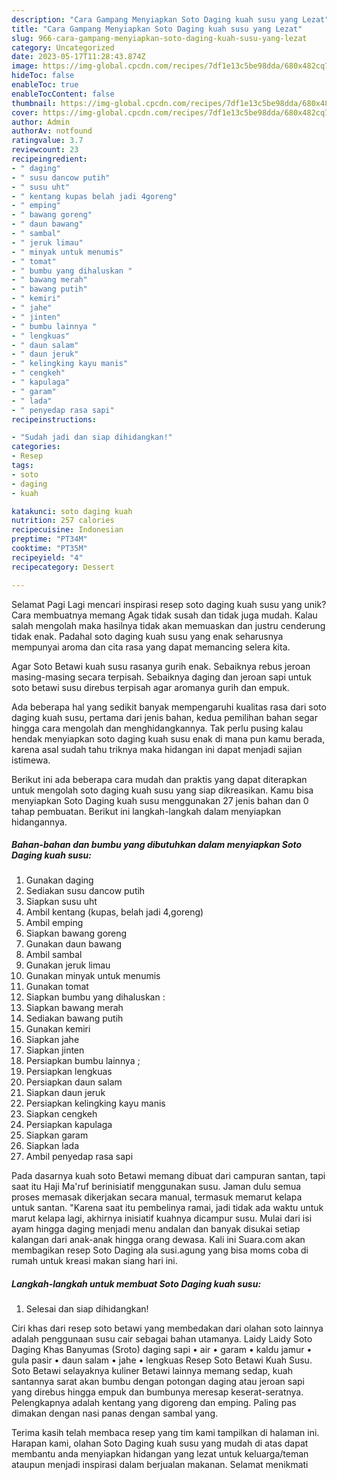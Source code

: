 ```yaml
---
description: "Cara Gampang Menyiapkan Soto Daging kuah susu yang Lezat"
title: "Cara Gampang Menyiapkan Soto Daging kuah susu yang Lezat"
slug: 966-cara-gampang-menyiapkan-soto-daging-kuah-susu-yang-lezat
category: Uncategorized
date: 2023-05-17T11:28:43.874Z
image: https://img-global.cpcdn.com/recipes/7df1e13c5be98dda/680x482cq70/soto-daging-kuah-susu-foto-resep-utama.jpg
hideToc: false
enableToc: true
enableTocContent: false
thumbnail: https://img-global.cpcdn.com/recipes/7df1e13c5be98dda/680x482cq70/soto-daging-kuah-susu-foto-resep-utama.jpg
cover: https://img-global.cpcdn.com/recipes/7df1e13c5be98dda/680x482cq70/soto-daging-kuah-susu-foto-resep-utama.jpg
author: Admin
authorAv: notfound
ratingvalue: 3.7
reviewcount: 23
recipeingredient:
- " daging"
- " susu dancow putih"
- " susu uht"
- " kentang kupas belah jadi 4goreng"
- " emping"
- " bawang goreng"
- " daun bawang"
- " sambal"
- " jeruk limau"
- " minyak untuk menumis"
- " tomat"
- " bumbu yang dihaluskan "
- " bawang merah"
- " bawang putih"
- " kemiri"
- " jahe"
- " jinten"
- " bumbu lainnya "
- " lengkuas"
- " daun salam"
- " daun jeruk"
- " kelingking kayu manis"
- " cengkeh"
- " kapulaga"
- " garam"
- " lada"
- " penyedap rasa sapi"
recipeinstructions:

- "Sudah jadi dan siap dihidangkan!"
categories:
- Resep
tags:
- soto
- daging
- kuah

katakunci: soto daging kuah 
nutrition: 257 calories
recipecuisine: Indonesian
preptime: "PT34M"
cooktime: "PT35M"
recipeyield: "4"
recipecategory: Dessert

---
```



Selamat Pagi Lagi mencari inspirasi resep soto daging kuah susu yang unik? Cara membuatnya memang Agak tidak susah dan tidak juga mudah. Kalau salah mengolah maka hasilnya tidak akan memuaskan dan justru cenderung tidak enak. Padahal soto daging kuah susu yang enak seharusnya mempunyai aroma dan cita rasa yang dapat memancing selera kita.


Agar Soto Betawi kuah susu rasanya gurih enak. Sebaiknya rebus jeroan masing-masing secara terpisah. Sebaiknya daging dan jeroan sapi untuk soto betawi susu direbus terpisah agar aromanya gurih dan empuk.

Ada beberapa hal yang sedikit banyak mempengaruhi kualitas rasa dari soto daging kuah susu, pertama dari jenis bahan, kedua pemilihan bahan segar hingga cara mengolah dan menghidangkannya. Tak perlu pusing kalau hendak menyiapkan soto daging kuah susu enak di mana pun kamu berada, karena asal sudah tahu triknya maka hidangan ini dapat menjadi sajian istimewa.


Berikut ini ada beberapa cara mudah dan praktis yang dapat diterapkan untuk mengolah soto daging kuah susu yang siap dikreasikan. Kamu bisa menyiapkan Soto Daging kuah susu menggunakan 27 jenis bahan dan 0 tahap pembuatan. Berikut ini langkah-langkah dalam menyiapkan hidangannya.

<!--inarticleads1-->

##### Bahan-bahan dan bumbu yang dibutuhkan dalam menyiapkan Soto Daging kuah susu:

1. Gunakan  daging
1. Sediakan  susu dancow putih
1. Siapkan  susu uht
1. Ambil  kentang (kupas, belah jadi 4,goreng)
1. Ambil  emping
1. Siapkan  bawang goreng
1. Gunakan  daun bawang
1. Ambil  sambal
1. Gunakan  jeruk limau
1. Gunakan  minyak untuk menumis
1. Gunakan  tomat
1. Siapkan  bumbu yang dihaluskan :
1. Siapkan  bawang merah
1. Sediakan  bawang putih
1. Gunakan  kemiri
1. Siapkan  jahe
1. Siapkan  jinten
1. Persiapkan  bumbu lainnya ;
1. Persiapkan  lengkuas
1. Persiapkan  daun salam
1. Siapkan  daun jeruk
1. Persiapkan  kelingking kayu manis
1. Siapkan  cengkeh
1. Persiapkan  kapulaga
1. Siapkan  garam
1. Siapkan  lada
1. Ambil  penyedap rasa sapi


Pada dasarnya kuah soto Betawi memang dibuat dari campuran santan, tapi saat itu Haji Ma&#39;ruf berinisiatif menggunakan susu. Jaman dulu semua proses memasak dikerjakan secara manual, termasuk memarut kelapa untuk santan. &#34;Karena saat itu pembelinya ramai, jadi tidak ada waktu untuk marut kelapa lagi, akhirnya inisiatif kuahnya dicampur susu. Mulai dari isi ayam hingga daging menjadi menu andalan dan banyak disukai setiap kalangan dari anak-anak hingga orang dewasa. Kali ini Suara.com akan membagikan resep Soto Daging ala susi.agung yang bisa moms coba di rumah untuk kreasi makan siang hari ini. 

<!--inarticleads2-->

##### Langkah-langkah untuk membuat Soto Daging kuah susu:


1. Selesai dan siap dihidangkan!

Ciri khas dari resep soto betawi yang membedakan dari olahan soto lainnya adalah penggunaan susu cair sebagai bahan utamanya. Laidy Laidy Soto Daging Khas Banyumas (Sroto) daging sapi • air • garam • kaldu jamur • gula pasir • daun salam • jahe • lengkuas Resep Soto Betawi Kuah Susu. Soto Betawi selayaknya kuliner Betawi lainnya memang sedap, kuah santannya sarat akan bumbu dengan potongan daging atau jeroan sapi yang direbus hingga empuk dan bumbunya meresap keserat-seratnya. Pelengkapnya adalah kentang yang digoreng dan emping. Paling pas dimakan dengan nasi panas dengan sambal yang. 

Terima kasih telah membaca resep yang tim kami tampilkan di halaman ini. Harapan kami, olahan Soto Daging kuah susu yang mudah di atas dapat membantu anda menyiapkan hidangan yang lezat untuk keluarga/teman ataupun menjadi inspirasi dalam berjualan makanan. Selamat menikmati
